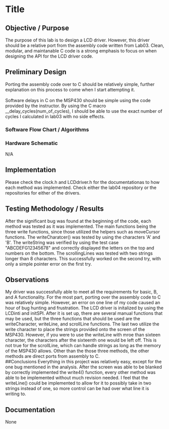 # Title

## Objective / Purpose<br>

The purpose of this lab is to design a LCD driver.  However, this driver should be a relative port from the assembly code written from Lab03.  Clean, modular, and maintanable C code is a strong emphasis to focus on when designing the API for the LCD driver code.<br>

## Preliminary Design<br>
Porting the assembly code over to C should be relatively simple, further explanation on this process to come when I start attempting it.<br>
<br>
Software delays in C on the MSP430 should be simple using the code provided by the instructor.  By using the C macro __delay_cycles(num_of_cycles), I should be able to use the exact number of cycles I calculated in lab03 with no side effects.<br>

### Software Flow Chart / Algorithms

### Hardware Schematic

N/A

## Implementation

Please check the clock.h and LCDdriver.h for the documentationas to how each method was implemented.  Check either the lab04 repository or the repositories for either of the drivers.

## Testing Methodology / Results

After the significant bug was found at the beginning of the code, each method was tested as it was implemented.  The main functions being the three write functions, since those utilized the helpers such as moveCursor functions.  The writeCharatcer() was tested by using the characters 'A' and 'B'.  The writeString was verified by using the test case "ABCDEFG12345678" and correctly displayed the letters on the top and numbers on the bottom.  The scrollingLines was tested with two strings longer than 8 characters.  This successfully worked on the second try, with only a simple pointer error on the first try.

## Observations
My driver was successfully able to meet all the requirements for basic, B, and A functionality.  For the most part, porting over the assembly code to C was relatively simple.  However, an error on one line of my code caused an hour of bug hunting and frustration.  The LCD driver is initalized by using the LCDinti and initSPI.  After it is set up, there are several manual functions that may be used, but the three functions that should be used are the writeCharacter, writeLine, and scrollLine functions.  The last two utilize the write character to place the strings provided onto the screen of the MSP430.  However, if you were to use the writeLine with mroe than sixteen character, the characters after the sixteenth one would be left off.  This is not true for the scrollLine, which can handle strings as long as the memory of the MSP430 allows.  Other than the those three methods, the other methods are direct ports from assembly to C.
<br>
##Conclusions
Everything in this project was relatively easy, except for the one bug mentioned in the analysis.  After the screen was able to be blanked by correctly implemented the write4() function, every other method was able to be implemented without much revision needed.  I feel that the writeLine() could be implemented to allow for it to possibly take in two strings instead of one, so more control can be had over what line it is writing to.

## Documentation<br>
None

